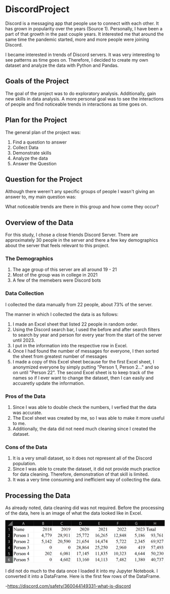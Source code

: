 # DiscordProject
Discord is a messaging app that people use to connect with each other. It has grown in popularity over the years (Source 1). Personally, I have been a part of that growth in the past couple years. It interested me that around the same time the pandemic started, more and more people were joining Discord.  

I became interested in trends of Discord servers. It was very interesting to see patterns as time goes on. Therefore, I decided to create my own dataset and analyze the data with Python and Pandas.

## Goals of the Project 
The goal of the project was to do exploratory analysis. Additionally, gain new skills in data analysis. 
A more personal goal was to see the interactions of people and find noticeable trends in interactions as time goes on. 

## Plan for the Project 
The general plan of the project was: 
1. Find a question to answer 
2. Collect Data 
3. Demonstrate skills
4. Analyze the data 
5. Answer the Question 

## Question for the Project 
Although there weren't any specific groups of people I wasn't giving an answer to, my main question was:

What noticeable trends are there in this group and how come they occur? 

## Overview of the Data
For this study, I chose a close friends Discord Server. There are approximately 30 people in the server and there a few key demographics about the server that feels relevant to this project. 

### The Demographics 
1. The age group of this server are all around 19 - 21
2. Most of the group was in college in 2021
3. A few of the memebers were Discord bots 


### Data Collection 
I collected the data manually from 22 people, about 73% of the server. 

The manner in which I collected the data is as follows: 

1. I made an Excel sheet that listed 22 people in random order.
2. Using the Discord search bar, I used the before and after search filters to search by year and person for every year from the start of the server until 2023. 
3. I put in the information into the respective row in Excel. 
4. Once I had found the number of messages for everyone, I then sorted the sheet from greatest number of messages 
5.  I made a copy of this Excel sheet because for the first Excel sheet, I anonymized everyone by simply putting "Person 1, Person 2..." and so on until "Person 22".  The second Excel sheet is to keep track of the names so if I ever want to change the dataset, then I can easily and accuaretly update the information. 


### Pros of the Data
1. Since I was able to double check the numbers, I verfied that the data was accurate. 
2. The Excel sheet was created by me, so I was able to make it more useful to me. 
3. Additionally, the data did not need much cleaning since I created the dataset. 

### Cons of the Data
1. It is a very small dataset, so it does not represent all of the Discord population. 
2. Since I was able to create the dataset, it did not provide much practice for data cleaning. Therefore, demonstration of that skill is limited. 
3. It was a very time consuming and inefficient way of collecting the data. 


## Processing the Data 
As already noted, data cleaning did was not required. Before the processing of the data, here is an image of what the data looked like in Excel. 

![Data in Excel](/Graphs/ExcelData.PNG)

I did not do much to the data once I loaded it into my Jupyter Notebook. I converted it into a DataFrame. Here is the first few rows of the DataFrame. 





-https://discord.com/safety/360044149331-what-is-discord
